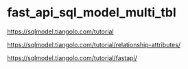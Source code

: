 # fast_api_sql_model_multi_tbl

https://sqlmodel.tiangolo.com/tutorial

https://sqlmodel.tiangolo.com/tutorial/relationship-attributes/

https://sqlmodel.tiangolo.com/tutorial/fastapi/
